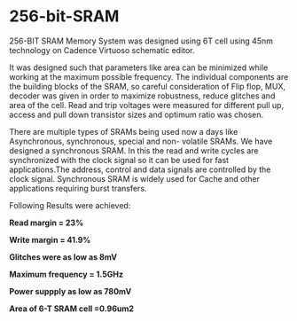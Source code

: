 # 256-bit-SRAM
256-BIT SRAM Memory System was designed using 6T cell using 45nm technology on Cadence Virtuoso schematic editor.

It was designed such that parameters like area can be minimized while working at the maximum possible frequency. 
The individual components are the building blocks of the SRAM, so careful consideration of Flip flop, MUX, decoder 
was given in order to maximize robustness, reduce glitches and area of the cell. 
Read and trip voltages were measured for different pull up, access and pull down transistor sizes and optimum ratio was chosen. 

There are multiple types of SRAMs being used now a days like Asynchronous, synchronous, special and non- volatile SRAMs. 
We have designed a synchronous SRAM. In this the read and write cycles are synchronized with the clock signal so it can
be used for fast applications.The address, control and data signals are controlled by the clock signal. 
Synchronous SRAM is widely used for Cache and other applications requiring burst transfers.

Following Results were achieved:

**Read margin = 23%**

**Write margin = 41.9%**

**Glitches were as low as 8mV**

**Maximum frequency = 1.5GHz** 

**Power suppply as low as 780mV**

**Area of 6-T SRAM cell =0.96um2**
